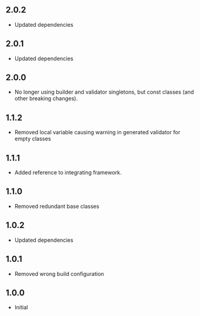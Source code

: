 ## 2.0.2

- Updated dependencies

## 2.0.1

- Updated dependencies

## 2.0.0

- No longer using builder and validator singletons, but const classes (and other breaking changes).

## 1.1.2

- Removed local variable causing warning in generated validator for empty classes

## 1.1.1

- Added reference to integrating framework.

## 1.1.0

- Removed redundant base classes

## 1.0.2

- Updated dependencies

## 1.0.1

- Removed wrong build configuration

## 1.0.0

- Initial
